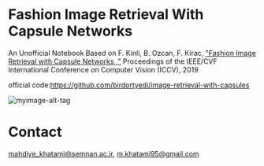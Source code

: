 # **Fashion Image Retrieval With Capsule Networks**

An Unofficial Notebook Based on F. Kinli, B. Ozcan, F. Kirac, ["Fashion Image Retrieval with Capsule Networks, "](https://openaccess.thecvf.com/content_ICCVW_2019/papers/CVFAD/Kinli_Fashion_Image_Retrieval_with_Capsule_Networks_ICCVW_2019_paper.pdf) Proceedings of the IEEE/CVF International Conference on Computer Vision (ICCV), 2019

official code:https://github.com/birdortyedi/image-retrieval-with-capsules



![myimage-alt-tag](https://i.postimg.cc/FRtGbDyH/2022-07-09-15-58-38-Window.png)


# Contact 
mahdiye_khatami@semnan.ac.ir, m.khatami95@gmail.com
